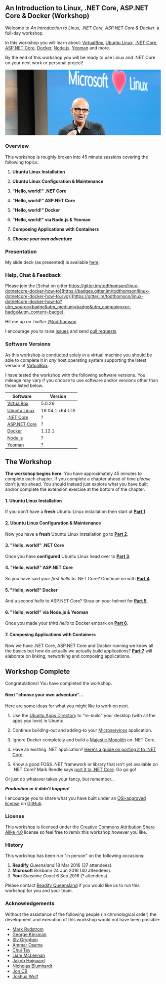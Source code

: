 ## An Introduction to Linux, .NET Core, ASP.NET Core & Docker (Workshop)

Welcome to _An Introduction to Linux, .NET Core, ASP.NET Core & Docker_, a full-day workshop.

In this workshop you will learn about: [VirtualBox](https://www.virtualbox.org), [Ubuntu Linux](http://www.ubuntu.com), [.NET Core](https://www.microsoft.com/net/core), [ASP.NET Core](http://www.asp.net/core), [Docker](https://www.docker.com), [Node.js](https://nodejs.org), [Yeoman](http://yeoman.io) and more.

By the end of this workshop you will be ready to use Linux and .NET Core on your next work or personal project!

![1-nadella-loves-linux](README/1-nadella-loves-linux.jpg)

### Overview

This workshop is roughly broken into 45 minute sessions covering the following topics:

1. __Ubuntu Linux Installation__

2. __Ubuntu Linux Configuration & Maintenance__

3. __"Hello, world!" .NET Core__

4. __"Hello, world!" ASP.NET Core__

5. __"Hello, world!" Docker__

6. __"Hello, world!" via Node.js & Yeoman__

7. __Composing Applications with Containers__

8. __*Choose your own adventure*__

### Presentation

My slide deck (as presented) is available [here](https://speakerdeck.com/todthomson/an-introduction-to-linux-net-core-asp-dot-net-core-and-docker).

### Help, Chat & Feedback

Please join the [![chat on gitter https://gitter.im/todthomson/linux-dotnetcore-docker-how-to](https://badges.gitter.im/todthomson/linux-dotnetcore-docker-how-to.svg)](https://gitter.im/todthomson/linux-dotnetcore-docker-how-to?utm_source=badge&utm_medium=badge&utm_campaign=pr-badge&utm_content=badge).

Hit me up on _Twitter_ [@todthomson](https://twitter.com/todthomson).

I encourage you to raise [issues](./issues) and send [pull requests](./pulls).

### Software Versions

As this workshop is conducted solely in a virtual machine you should be able to complete it in _any_ host operating system supporting the latest version of [VirtualBox](https://www.virtualbox.org).

I have tested the workshop with the following software versions. You mileage may vary if you choose to use software and/or versions other than those listed below.

| Software | Version |
| -------- | ------- |
| [VirtualBox](https://www.virtualbox.org) | 5.0.26 |
| [Ubuntu Linux](http://www.ubuntu.com) | 16.04.1 x64 LTS |
| [.NET Core](https://www.microsoft.com/net/core) | ? |
| [ASP.NET Core](http://www.asp.net/core) | ? |
| [Docker](https://www.docker.com) | 1.12.1 |
| [Node.js](https://nodejs.org) | ? |
| [Yeoman](http://yeoman.io) | ? |

## The Workshop

__The workshop begins here.__ You have approximately 45 minutes to complete each chapter. If you complete a chapter ahead of time _please_ don't jump ahead. You should instead just explore what you have built and/or complete the extension exercise at the bottom of the chapter.

#### 1. Ubuntu Linux Installation

If you don't have a __fresh__ Ubuntu Linux installation then start at __[Part 1](Part1.md)__.

#### 2. Ubuntu Linux Configuration & Maintenance

Now you have a __fresh__ Ubuntu Linux installation go to __[Part 2](Part2.md)__.

#### 3. "Hello, world!" .NET Core

Once you have __configured__ Ubuntu Linux head over to __[Part 3](Part3.md)__.

#### 4. "Hello, world!" ASP.NET Core

So you have said your _first hello_ to .NET Core? Continue on with __[Part 4](Part4.md)__.

#### 5. "Hello, world!" Docker

And a _second hello_ to ASP.NET Core? Strap on your helmet for __[Part 5](Part5.md)__.

#### 6. "Hello, world!" via Node.js & Yeoman

Once you made your _third hello_ to Docker embark on __[Part 6](Part6.md)__.

#### 7. Composing Applications with Containers

Now we have .NET Core, ASP.NET Core and Docker running we know all the basics but how do actually we actually build applications? __[Part 7](Part7.md)__ will elaborate on linking, networking and composing applications.

## Workshop Complete

Congratulations! You have completed the workshop.

#### Next "choose your own adventure"...

Here are some ideas for what you might like to work on next.

1. Use the [Ubuntu Apps Directory](https://apps.ubuntu.com/cat/) to "re-build" your desktop (with all the apps you love) in Ubuntu.

2. Continue building-out and adding-to your [Microservices](http://martinfowler.com/articles/microservices.html) application.

3. Ignore Docker completely and build a [Majestic Monolith](https://m.signalvnoise.com/the-majestic-monolith-29166d022228) on .NET Core.

4. Have an existing .NET application? [Here's a guide on porting it to .NET Core](https://blogs.msdn.microsoft.com/dotnet/2016/02/10/porting-to-net-core/).

5. Know a good FOSS .NET framework or library that isn't yet available on .NET Core? Mark Rendle says [port it to .NET Core](https://blog.rendle.io/net-core-a-call-to-action/). Go go go!

Or just do whatever takes your fancy, but remember...

__*Production or it didn't happen!*__

I encourage you to share what you have built under an [OSI-approved license](https://opensource.org/licenses) on [GitHub](https://github.com/).

### License

This workshop is licensed under the [Creative Commons Attribution Share Alike 4.0](https://creativecommons.org/licenses/by-sa/4.0/) license so feel free to remix this workshop however you like.

### History

This workshop has been run "in person" on the following occasions:

1. __Readify__ *Queensland* 18 Mar 2016 (37 attendees).
2. __Microsoft__ *Brisbane* 24 Jun 2016 (40 attendees).
3. __Youi__ *Sunshine Coast* 6 Sep 2016 (? attendees).

Please contact [Readify Queensland](https://readify.net/contact-us/locations/queensland/) if you would like us to run this workshop for you and your team.

### Acknowledgements

Without the assistance of the following people (in chronological order) the development and execution of this workshop would not have been possible:

* [Mark Rydstrom](https://github.com/markryd)
* [George Kinsman](https://github.com/gkinsman)
* [Sly Gryphon](https://github.com/sgryphon)
* [Ammar Osama](https://github.com/ammaroff)
* [Chui Tey](https://github.com/teyc)
* [Liam McLennan](https://github.com/liammclennan)
* [Jakob Højgaard](https://github.com/hgaard)
* [Nicholas Blumhardt](https://github.com/nblumhardt)
* [Jon CB](https://github.com/JonCB)
* [Joshua Wulf](https://github.com/jwulf)
